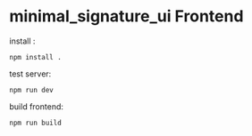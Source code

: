 

# minimal_signature_ui Frontend

install :

```
npm install .
```

test server:
```
npm run dev
```

build frontend:

```
npm run build
```
